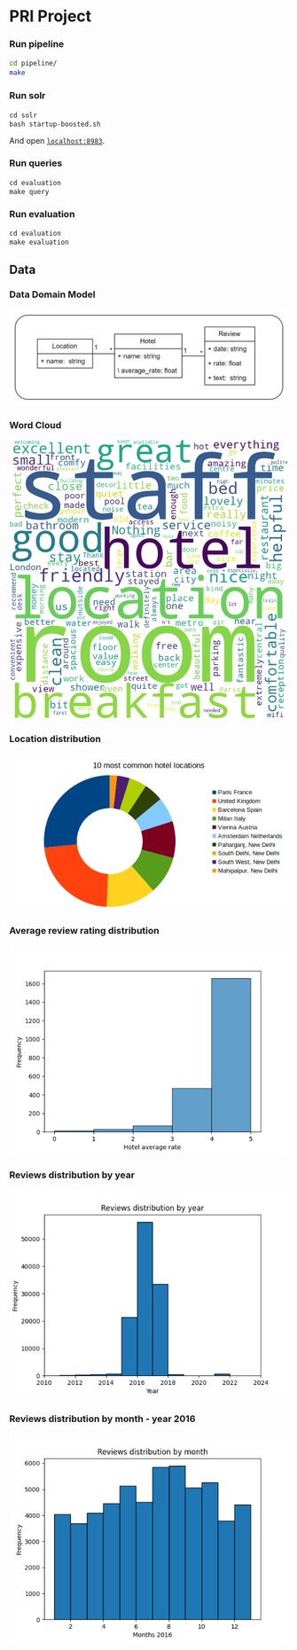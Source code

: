 # PRI Project

### Run pipeline

```bash
cd pipeline/
make
```

### Run solr

```
cd solr
bash startup-boosted.sh
```

And open [`localhost:8983`](http://localhost:8983).

### Run queries

```
cd evaluation
make query
```

### Run evaluation

```
cd evaluation
make evaluation
```

## Data

### Data Domain Model

![UML](./imgs/UML.png)

### Word Cloud

![Reviews WordCloud](./imgs/reviews_wordcloud.png)

### Location distribution

![Locations Distribution](./imgs/location_distribution_v2.png)

### Average review rating distribution

![Average Review Rating Distribution](./imgs/rating_distributions.png)

### Reviews distribution by year

![Reviews distribution by year](./imgs/date_distributions.png)

### Reviews distribution by month - year 2016

![Reviews distribution by year](./imgs/date_distributions_2016.png)